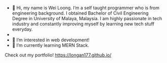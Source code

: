 - 👋 Hi, my name is Wei Loong. I’m a self taught programmer who is from engineering background. I obtained Bachelor of Civil Engineering Degree in University of Malaya, Malaysia. I am highly passionate in tech industry and constantly improving myself by learning new tech stuff everyday. 
- 
- 👀 I’m interested in web development! 
- 🌱 I’m currently learning MERN Stack.

Check out my portfolio! https://longan177.github.io/


<!---
longan177/longan177 is a ✨ special ✨ repository because its `README.md` (this file) appears on your GitHub profile.
You can click the Preview link to take a look at your changes.
--->
